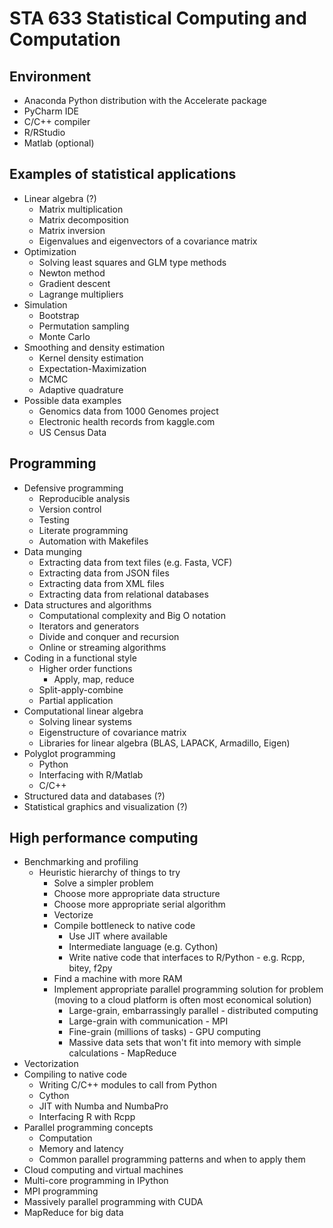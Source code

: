 STA 633 Statistical Computing and Computation
========================================

Environment
----------------------------------------

* Anaconda Python distribution with the Accelerate package
* PyCharm IDE
* C/C++ compiler
* R/RStudio
* Matlab (optional)

Examples of statistical applications
----------------------------------------

* Linear algebra (?)
    * Matrix multiplication
    * Matrix decomposition
    * Matrix inversion
    * Eigenvalues and eigenvectors of a covariance matrix
* Optimization
    * Solving least squares and GLM type methods
	* Newton method
    * Gradient descent
    * Lagrange multipliers
* Simulation
	* Bootstrap
	* Permutation sampling
	* Monte Carlo
* Smoothing and density estimation
    * Kernel density estimation
    * Expectation-Maximization
    * MCMC
    * Adaptive quadrature
* Possible data examples
    * Genomics data from 1000 Genomes project
    * Electronic health records from kaggle.com
    * US Census Data

Programming
----------------------------------------

* Defensive programming
    * Reproducible analysis
    * Version control
    * Testing
    * Literate programming
    * Automation with Makefiles
* Data munging
    * Extracting data from text files (e.g. Fasta, VCF)
    * Extracting data from JSON files
    * Extracting data from XML files
    * Extracting data from relational databases
* Data structures and algorithms
    * Computational complexity and Big O notation
	* Iterators and generators
	* Divide and conquer and recursion
    * Online or streaming algorithms
* Coding in a functional style
    * Higher order functions
	    * Apply, map, reduce
    * Split-apply-combine
   * Partial application
* Computational linear algebra
    * Solving linear systems
    * Eigenstructure of covariance matrix
    * Libraries for linear algebra (BLAS, LAPACK, Armadillo, Eigen)
* Polyglot programming
    * Python
    * Interfacing with R/Matlab
    * C/C++
* Structured data and databases (?)
* Statistical graphics and visualization (?)

High performance computing
----------------------------------------

* Benchmarking and profiling
    * Heuristic hierarchy of things to try
        * Solve a simpler problem
        * Choose more appropriate data structure
        * Choose more appropriate serial algorithm
        * Vectorize
        * Compile bottleneck to native code
		    * Use JIT where available
			* Intermediate language (e.g. Cython)
			* Write native code that interfaces to R/Python - e.g. Rcpp, bitey, f2py
        * Find a machine with more RAM
        * Implement appropriate parallel programming solution for problem (moving to a cloud platform is often most economical solution)
            * Large-grain, embarrassingly parallel - distributed computing
            * Large-grain with communication - MPI
            * Fine-grain (millions of tasks) - GPU computing
            * Massive data sets that won't fit into memory with simple calculations - MapReduce
* Vectorization
* Compiling to native code
    * Writing C/C++ modules to call from Python
    * Cython
    * JIT with Numba and NumbaPro
    * Interfacing R with Rcpp
* Parallel programming concepts
    * Computation
    * Memory and latency
    * Common parallel programming patterns and when to apply them
* Cloud computing and virtual machines
* Multi-core programming in IPython
* MPI programming
* Massively parallel programming with CUDA
* MapReduce for big data
